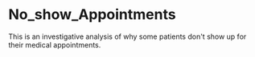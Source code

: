 # No_show_Appointments
This is an investigative analysis of why some patients don't show up for their medical appointments.
